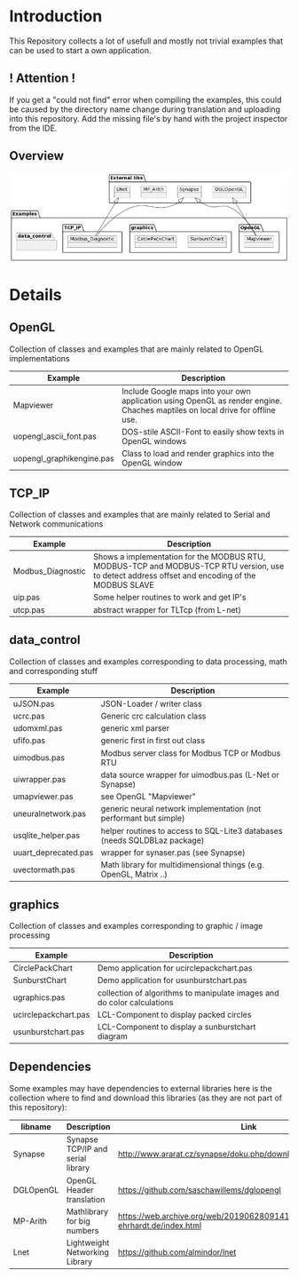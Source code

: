 # Introduction
This Repository collects a lot of usefull and mostly not trivial examples that can be used to start a own application.

## ! Attention !
If you get a "could not find" error when compiling the examples, this could be caused by the directory name change during translation and uploading into this repository. Add the missing file's by hand with the project inspector from the IDE.

## Overview
![](Overview.png)

# Details

## OpenGL

Collection of classes and examples that are mainly related to OpenGL implementations

| Example | Description |
| --- | --- |
| Mapviewer | Include Google maps into your own application using OpenGL as render engine. Chaches maptiles on local drive for offline use. |
| uopengl_ascii_font.pas | DOS-stile ASCII-Font to easily show texts in OpenGL windows |
| uopengl_graphikengine.pas | Class to load and render graphics into the OpenGL window |

## TCP_IP

Collection of classes and examples that are mainly related to Serial and Network communications

| Example | Description |
| --- | --- |
| Modbus_Diagnostic | Shows a implementation for the MODBUS RTU, MODBUS-TCP and MODBUS-TCP RTU version, use to detect address offset and encoding of the MODBUS SLAVE |
| uip.pas | Some helper routines to work and get IP's |
| utcp.pas | abstract wrapper for TLTcp (from L-net) |

## data_control

Collection of classes and examples corresponding to data processing, math and corresponding stuff

| Example | Description |
| --- | --- |
| uJSON.pas | JSON-Loader / writer class |
| ucrc.pas | Generic crc calculation class |
| udomxml.pas | generic xml parser |
| ufifo.pas | generic first in first out class |
| uimodbus.pas | Modbus server class for Modbus TCP or Modbus RTU |
| uiwrapper.pas | data source wrapper for uimodbus.pas (L-Net or Synapse) | 
| umapviewer.pas | see OpenGL "Mapviewer" |
| uneuralnetwork.pas | generic neural network implementation (not performant but simple) |
| usqlite_helper.pas | helper routines to access to SQL-Lite3 databases (needs SQLDBLaz package)|
| uuart_deprecated.pas | wrapper for synaser.pas (see Synapse) |
| uvectormath.pas | Math library for multidimensional things (e.g. OpenGL, Matrix ..) |
## graphics

Collection of classes and examples corresponding to graphic / image processing

| Example | Description |
| --- | --- |
| CirclePackChart | Demo application for ucirclepackchart.pas |
| SunburstChart | Demo application for usunburstchart.pas |
| ugraphics.pas | collection of algorithms to manipulate images and do color calculations |
| ucirclepackchart.pas | LCL-Component to display packed circles |
| usunburstchart.pas | LCL-Component to display a sunburstchart diagram |

## Dependencies
Some examples may have dependencies to external libraries here is the collection where to find and download this libraries (as they are not part of this repository):

| libname | Description | Link |
|---|---|---|
| Synapse | Synapse TCP/IP and serial library | http://www.ararat.cz/synapse/doku.php/download |
| DGLOpenGL | OpenGL Header translation | https://github.com/saschawillems/dglopengl |
| MP-Arith | Mathlibrary for big numbers | https://web.archive.org/web/20190628091417/http://www.wolfgang-ehrhardt.de/index.html |
| Lnet | Lightweight Networking Library | https://github.com/almindor/lnet |

